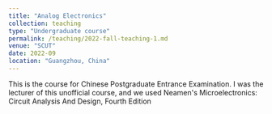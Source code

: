 ```yaml
---
title: "Analog Electronics"
collection: teaching
type: "Undergraduate course"
permalink: /teaching/2022-fall-teaching-1.md
venue: "SCUT"
date: 2022-09
location: "Guangzhou, China"
---
```


This is the course for Chinese Postgraduate Entrance Examination. I was the lecturer of this unofficial course, and we used Neamen's Microelectronics: Circuit Analysis And Design, Fourth Edition

